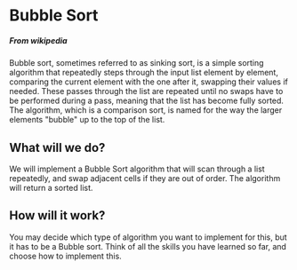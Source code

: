 # Bubble Sort
##### From wikipedia
Bubble sort, sometimes referred to as sinking sort, is a simple sorting algorithm that repeatedly steps through the input list element by element, comparing the current element with the one after it, swapping their values if needed. These passes through the list are repeated until no swaps have to be performed during a pass, meaning that the list has become fully sorted. The algorithm, which is a comparison sort, is named for the way the larger elements "bubble" up to the top of the list.

## What will we do?
We will implement a Bubble Sort algorithm that will scan through a list repeatedly, and swap adjacent cells if they are out of order. The algorithm will return a sorted list.

## How will it work?
You may decide which type of algorithm you want to implement for this, but it has to be a Bubble sort. 
Think of all the skills you have learned so far, and choose how to implement this.

